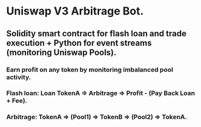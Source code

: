 # Uniswap V3 Arbitrage Bot. 

## Solidity smart contract for flash loan and trade execution + Python for event streams (monitoring Uniswap Pools).

### Earn profit on any token by monitoring imbalanced pool activity.

### Flash loan: Loan TokenA => Arbitrage => Profit - (Pay Back Loan + Fee).

### Arbitrage: TokenA => (Pool1) => TokenB => (Pool2) => TokenA. 